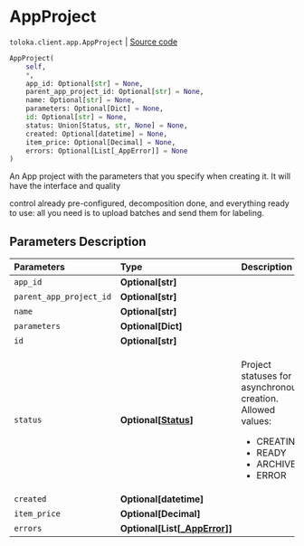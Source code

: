 # AppProject
`toloka.client.app.AppProject` | [Source code](https://github.com/Toloka/toloka-kit/blob/v0.1.25/src/client/app/__init__.py#L31)

```python
AppProject(
    self,
    *,
    app_id: Optional[str] = None,
    parent_app_project_id: Optional[str] = None,
    name: Optional[str] = None,
    parameters: Optional[Dict] = None,
    id: Optional[str] = None,
    status: Union[Status, str, None] = None,
    created: Optional[datetime] = None,
    item_price: Optional[Decimal] = None,
    errors: Optional[List[_AppError]] = None
)
```

An App project with the parameters that you specify when creating it. It will have the interface and quality


control already pre-configured, decomposition done, and everything ready to use: all you need is to upload batches
and send them for labeling.

## Parameters Description

| Parameters | Type | Description |
| :----------| :----| :-----------|
`app_id`|**Optional\[str\]**|<p></p>
`parent_app_project_id`|**Optional\[str\]**|<p></p>
`name`|**Optional\[str\]**|<p></p>
`parameters`|**Optional\[Dict\]**|<p></p>
`id`|**Optional\[str\]**|<p></p>
`status`|**Optional\[[Status](toloka.client.app.AppProject.Status.md)\]**|<p>Project statuses for asynchronous creation. Allowed values:<ul><li>CREATING</li><li>READY</li><li>ARCHIVE</li><li>ERROR</li></ul></p>
`created`|**Optional\[datetime\]**|<p></p>
`item_price`|**Optional\[Decimal\]**|<p></p>
`errors`|**Optional\[List\[[_AppError](toloka.client.app._AppError.md)\]\]**|<p></p>

